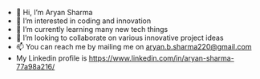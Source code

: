 - 👋 Hi, I’m Aryan Sharma
- 👀 I’m interested in coding and innovation
- 🌱 I’m currently learning many new tech things
- 💞️ I’m looking to collaborate on various innovative project ideas
- 📫 You can reach me by mailing me on aryan.b.sharma220@gmail.com
- My Linkedin profile is https://www.linkedin.com/in/aryan-sharma-77a98a216/

<!---
220-1/220-1 is a ✨ special ✨ repository because its `README.md` (this file) appears on your GitHub profile.
You can click the Preview link to take a look at your changes.
--->
